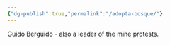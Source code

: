 ```yaml
---
{"dg-publish":true,"permalink":"/adopta-bosque/"}
---
```


Guido Berguido - also a leader of the mine protests.